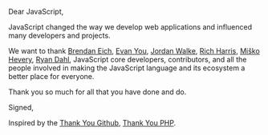 Dear JavaScript,

JavaScript changed the way we develop web applications and influenced many developers and projects.

We want to thank [Brendan Eich](https://github.com/BrendanEich), [Evan You](https://github.com/yyx990803), [Jordan Walke](https://github.com/jordwalke), [Rich Harris](https://github.com/Rich-Harris), [Miško Hevery](https://github.com/mhevery), [Ryan Dahl](https://github.com/ry), JavaScript core developers, contributors, and all the people involved in making the JavaScript language and its ecosystem a better place for everyone.

Thank you so much for all that you have done and do.

Signed,

Inspired by the
[Thank You Github](https://github.com/thank-you-github/thank-you-github),
[Thank You PHP](https://github.com/thank-you-php/thank-you-php).
